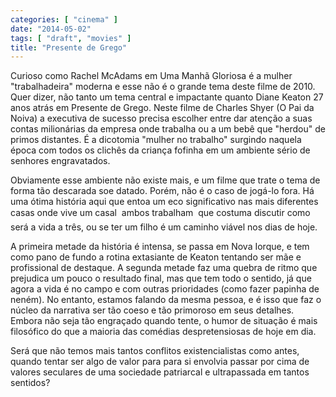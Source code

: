 ```yaml
---
categories: [ "cinema" ]
date: "2014-05-02"
tags: [ "draft", "movies" ]
title: "Presente de Grego"
---
```

Curioso como Rachel McAdams em Uma Manhã Gloriosa é a mulher
"trabalhadeira" moderna e esse não é o grande tema deste filme de
2010. Quer dizer, não tanto um tema central e impactante quanto Diane
Keaton 27 anos atrás em Presente de Grego. Neste filme de Charles
Shyer (O Pai da Noiva) a executiva de sucesso precisa escolher entre
dar atenção a suas contas milionárias da empresa onde trabalha ou a
um bebê que "herdou" de primos distantes. É a dicotomia "mulher no
trabalho" surgindo naquela época com todos os clichês da criança
fofinha em um ambiente sério de senhores engravatados.

Obviamente esse ambiente não existe mais, e um filme que trate o tema
de forma tão descarada soe datado. Porém, não é o caso de jogá-lo
fora. Há uma ótima história aqui que entoa um eco significativo
nas mais diferentes casas onde vive um casal  ambos trabalham  que
costuma discutir como será a vida a três, ou se ter um filho é um
caminho viável nos dias de hoje.

A primeira metade da história é intensa, se passa em Nova Iorque, e
tem como pano de fundo a rotina extasiante de Keaton tentando ser mãe
e profissional de destaque. A segunda metade faz uma quebra de ritmo
que prejudica um pouco o resultado final, mas que tem todo o sentido,
já que agora a vida é no campo e com outras prioridades (como fazer
papinha de neném). No entanto, estamos falando da mesma pessoa, e é
isso que faz o núcleo da narrativa ser tão coeso e tão primoroso
em seus detalhes. Embora não seja tão engraçado quando tente, o
humor de situação é mais filosófico do que a maioria das comédias
despretensiosas de hoje em dia.

Será que não temos mais tantos conflitos existencialistas como antes,
quando tentar ser algo de valor para para si envolvia passar por cima de
valores seculares de uma sociedade patriarcal e ultrapassada em tantos
sentidos?
